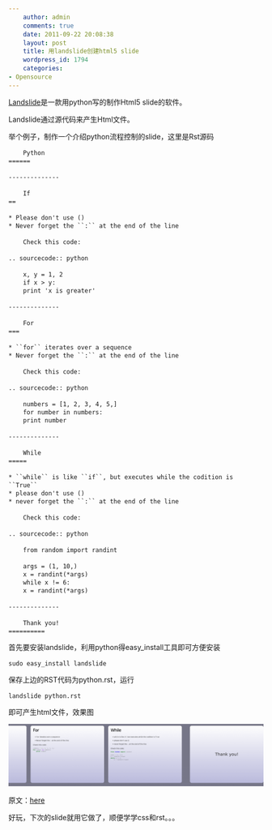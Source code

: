 ```yaml
---
    author: admin
    comments: true
    date: 2011-09-22 20:08:38
    layout: post
    title: 用landslide创建html5 slide
    wordpress_id: 1794
    categories:
- Opensource
---
```


[Landslide](https://github.com/adamzap/landslide)是一款用python写的制作Html5 slide的软件。

Landslide通过源代码来产生Html文件。

举个例子，制作一个介绍python流程控制的slide，这里是Rst源码

        Python
    ======

    --------------

        If
    ==

    * Please don't use ()
    * Never forget the ``:`` at the end of the line

        Check this code:

    .. sourcecode:: python

        x, y = 1, 2
        if x > y:
        print 'x is greater'

    --------------

        For
    ===

    * ``for`` iterates over a sequence
    * Never forget the ``:`` at the end of the line

        Check this code:

    .. sourcecode:: python

        numbers = [1, 2, 3, 4, 5,]
        for number in numbers:
        print number

    --------------

        While
    =====

    * ``while`` is like ``if``, but executes while the codition is ``True``
    * please don't use ()
    * never forget the ``:`` at the end of the line

        Check this code:

    .. sourcecode:: python

        from random import randint

        args = (1, 10,)
        x = randint(*args)
        while x != 6:
        x = randint(*args)

    --------------

        Thank you!
    ==========

首先要安装landslide，利用python得easy_install工具即可方便安装

    sudo easy_install landslide

保存上边的RST代码为python.rst，运行

    landslide python.rst

即可产生html文件，效果图

[![](/media/images/2011-09-22-landslide-make-html5-slide/1316693142881-uploadscreenshot-dot-com-1024x250.png)](/media/images/2011-09-22-landslide-make-html5-slide/1316693142881-uploadscreenshot-dot-com-1024x250.pnghttp://www.freetstar.com/wp-content/uploads/2011/09/1316693142881-uploadscreenshot-dot-com.png)

原文：[here](http://f.souza.cc/2011/09/creating-html-5-slide-presentations-using-landslide/)

好玩，下次的slide就用它做了，顺便学学css和rst。。。
